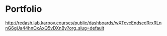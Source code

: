 # Portfolio
http://redash.lab.karpov.courses/public/dashboards/wXTcvcEndscdRrxRLnnG6gUa44hnOxAxQ5vDXnBy?org_slug=default

